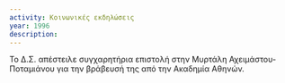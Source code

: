 ```yaml
---
activity: Κοινωνικές εκδηλώσεις
year: 1996
description: 
---
```


Το Δ.Σ. απέστειλε συγχαρητήρια επιστολή στην Μυρτάλη Αχειμάστου-Ποταμιάνου για την βράβευσή της από την Ακαδημία Αθηνών.


